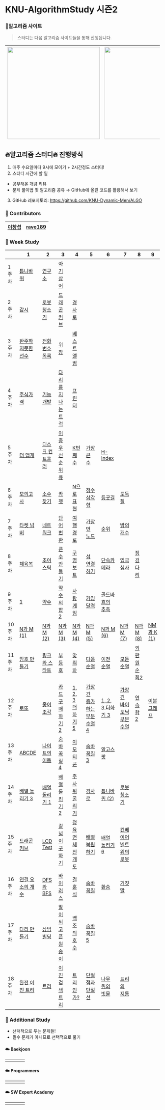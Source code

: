 # KNU-AlgorithmStudy 시즌2

### :rainbow:알고리즘 사이트

> 스터디는 다음 알고리즘 사이트들을 통해 진행됩니다.

| [<img src="https://d2gd6pc034wcta.cloudfront.net/images/logo@2x.png" width="300">](https://www.acmicpc.net/) | [<div class="text-white bg-gray-dark mb-2"><img src="https://programmers.co.kr/assets/bi-programmers-light-0d164d49b51a123bab5cca11106145d6fac5a5ac04b8646780369c2a5bc0dd79.png" width="300"></div>](https://programmers.co.kr/) |
| :-- | :-- |

## :fire:알고리즘 스터디:fire: 진행방식

1. 매주 수요일마다 9시에 모이기 + 2시간정도 스터디!
2. 스터디 시간에 할 일
 - 공부해온 개념 리뷰
 - 문제 풀이법 및 알고리즘 공유
→ GitHub에 올린 코드를 활용해서 보기
3. GitHub 레포지토리: https://github.com/KNU-Dynamic-Men/ALGO


### :rainbow: Contributors
| [이창섭](https://github.com/ventulus95) | [rave189](https://github.com/rave189) |
| ---- | ---- |



### :rainbow: Week Study

|        | 1                                                            | 2                                                            | 3                                                            | 4                                                            | 5                                                            | 6                                                            | 7                                                            | 8                                                            | 9                                                   |
| :----- | ------------------------------------------------------------ | ------------------------------------------------------------ | ------------------------------------------------------------ | ------------------------------------------------------------ | ------------------------------------------------------------ | ------------------------------------------------------------ | ------------------------------------------------------------ | ------------------------------------------------------------ | --------------------------------------------------- |
| 1주차  | [톱니바퀴](https://www.acmicpc.net/problem/14891)            | [연구소](https://www.acmicpc.net/problem/14502)              | [아기상어](https://www.acmicpc.net/problem/16236)            |                                                              |                                                              |                                                              |                                                              |                                                              |                                                     |
| 2주차  | [감시](https://www.acmicpc.net/problem/15683)                | [로봇청소기](https://www.acmicpc.net/problem/14503)          | [드래곤 커브](https://www.acmicpc.net/problem/15685)         | [경사로](https://www.acmicpc.net/problem/14890)              |                                                              |                                                              |                                                              |                                                              |                                                     |
| 3주차  | [완주하지못한선수](https://programmers.co.kr/learn/courses/30/lessons/42576) | [전화번호목록](https://programmers.co.kr/learn/courses/30/lessons/42577) | [위장](https://programmers.co.kr/learn/courses/30/lessons/42578) | [베스트앨범](https://programmers.co.kr/learn/courses/30/lessons/42579) |                                                              |                                                              |                                                              |                                                              |                                                     |
| 4주차  | [주식가격](https://programmers.co.kr/learn/courses/30/lessons/42584) | [기능개발](https://programmers.co.kr/learn/courses/30/lessons/42584) | [다리를 지나는 트럭](https://programmers.co.kr/learn/courses/30/lessons/42584) | [프린터](https://programmers.co.kr/learn/courses/30/lessons/42584) |                                                              |                                                              |                                                              |                                                              |                                                     |
| 5주차  | [더 맵게](https://programmers.co.kr/learn/courses/30/lessons/42626) | [디스크 컨트롤러](https://programmers.co.kr/learn/courses/30/lessons/42627) | [이중우선순위큐](https://programmers.co.kr/learn/courses/30/lessons/42628) | [K번째수](https://programmers.co.kr/learn/courses/30/lessons/42748) | [가장 큰 수](https://programmers.co.kr/learn/courses/30/lessons/42746) | [H-Index](https://programmers.co.kr/learn/courses/30/lessons/42747) |                                                              |                                                              |                                                     |
| 6주차  | [모의고사](https://programmers.co.kr/learn/courses/30/lessons/42840) | [소수 찾기](https://programmers.co.kr/learn/courses/30/lessons/42839) | [카펫](https://programmers.co.kr/learn/courses/30/lessons/42842) | [N으로 표현](https://programmers.co.kr/learn/courses/30/lessons/42895) | [정수 삼각형](https://programmers.co.kr/learn/courses/30/lessons/43105) | [등굣길](https://programmers.co.kr/learn/courses/30/lessons/42898) | [도둑질](https://programmers.co.kr/learn/courses/30/lessons/42897) |                                                              |                                                     |
| 7주차  | [타켓 넘버](https://programmers.co.kr/learn/courses/30/lessons/43165) | [네트워크](https://programmers.co.kr/learn/courses/30/lessons/43162) | [단어 변환](https://programmers.co.kr/learn/courses/30/lessons/43163) | [여행경로](https://programmers.co.kr/learn/courses/30/lessons/43164) | [가장 먼 노드](https://programmers.co.kr/learn/courses/30/lessons/49189) | [순위](https://programmers.co.kr/learn/courses/30/lessons/49191) | [방의 개수](https://programmers.co.kr/learn/courses/30/lessons/49190) |                                                              |                                                     |
| 8주차  | [체육복](https://programmers.co.kr/learn/courses/30/lessons/42862) | [조이스틱](https://programmers.co.kr/learn/courses/30/lessons/42860) | [큰 수 만들기](https://programmers.co.kr/learn/courses/30/lessons/42883) | [구명보트](https://programmers.co.kr/learn/courses/30/lessons/42885) | [섬 연결하기](https://programmers.co.kr/learn/courses/30/lessons/42861) | [단속카메라](https://programmers.co.kr/learn/courses/30/lessons/42884) | [입국심사](https://programmers.co.kr/learn/courses/30/lessons/43238) | [징검다리](https://programmers.co.kr/learn/courses/30/lessons/43236) |                                                     |
| 9주차  | [1](https://www.acmicpc.net/problem/4375)                    | [약수](https://www.acmicpc.net/problem/1037)                 | [약수의 합 2](https://www.acmicpc.net/problem/17427)         | [사탕 게임](https://www.acmicpc.net/problem/3085)            | [카잉 달력](https://www.acmicpc.net/problem/6064)            | [골드바흐의 추측](https://www.acmicpc.net/problem/6588)      |                                                              |                                                              |                                                     |
| 10주차 | [N과 M (1)](https://www.acmicpc.net/problem/15649)           | [N과 M (2)](https://www.acmicpc.net/problem/15650)           | [N과 M (3)](https://www.acmicpc.net/problem/15651)           | [N과 M (4)](https://www.acmicpc.net/problem/15652)           | [N과 M (5)](https://www.acmicpc.net/problem/15654)           | [N과 M (6)](https://www.acmicpc.net/problem/15655)           | [N과 M (7)](https://www.acmicpc.net/problem/15656)           | [N과 M (8)](https://www.acmicpc.net/problem/15657)           | [NM과 K (1)](https://www.acmicpc.net/problem/18290) |
| 11주차 | [암호 만들기](https://www.acmicpc.net/problem/1759)          | [링크와 스타트](https://www.acmicpc.net/problem/15661)       | [부등호](https://www.acmicpc.net/problem/2529)               | [맞춰봐](https://www.acmicpc.net/problem/1248)               | [다음 순열](https://www.acmicpc.net/problem/10972)           | [이전 순열](https://www.acmicpc.net/problem/10973)           | [모든 순열](https://www.acmicpc.net/problem/10974)           | [외판원 순회2](https://www.acmicpc.net/problem/10971)        |                                                     |
| 12주차 | [로또](https://www.acmicpc.net/problem/6603)                 | [종이 조각](https://www.acmicpc.net/problem/14391)           | [카드 구매하기 2](https://www.acmicpc.net/problem/16194)     | [1, 2, 3 더하기 5](https://www.acmicpc.net/problem/15990)    | [가장 긴 증가하는 부분 수열 4](https://www.acmicpc.net/problem/14002) | [1, 2, 3 더하기 3](https://www.acmicpc.net/problem/15988)    | [가장 긴 바이토닉 부분 수열](https://www.acmicpc.net/problem/11054) | [연속합 2](https://www.acmicpc.net/problem/13398)            | [이분 그래프](https://www.acmicpc.net/problem/1707) |
| 13주차 | [ABCDE](https://www.acmicpc.net/problem/13023)               | [나이트의 이동](https://www.acmicpc.net/problem/7562)        | [숨바꼭질 4](https://www.acmicpc.net/problem/13913)          | [이모티콘](https://www.acmicpc.net/problem/14226)            | [숨바꼭질 3](https://www.acmicpc.net/problem/13549)          | [알고스팟](https://www.acmicpc.net/problem/1261)             |                                                              |                                                              |                                                     |
| 14주차 | [배열 돌리기 3](https://www.acmicpc.net/problem/16935)       | [배열 돌리기 1](https://www.acmicpc.net/problem/16926)       | [배열 돌리기 2](https://www.acmicpc.net/problem/16927)       | [주사위 굴리기](https://www.acmicpc.net/problem/14499)       | [경사로](https://www.acmicpc.net/problem/14890)              | [톱니바퀴 (2)](https://www.acmicpc.net/problem/15662)        | [로봇 청소기](https://www.acmicpc.net/problem/14503)         |                                                              |                                                     |
| 15주차 | [드래곤 커브](https://www.acmicpc.net/problem/15685)         | [LCD Test](https://www.acmicpc.net/problem/2290)             | [겉넓이 구하기](https://www.acmicpc.net/problem/16931)       | [정육면체 전개도](https://www.acmicpc.net/problem/1917)      | [배열 복원하기](https://www.acmicpc.net/problem/16967)       | [배열 돌리기 6](https://www.acmicpc.net/problem/20327)       | [컨베이어 벨트 위의 로봇](https://www.acmicpc.net/problem/20055) |                                                              |                                                     |
| 16주차 | [연결 요소의 개수](https://www.acmicpc.net/problem/11724)    | [DFS와 BFS](https://www.acmicpc.net/problem/1260)            | [바이러스](https://www.acmicpc.net/problem/2606)             | [결혼식](https://www.acmicpc.net/problem/5567)               | [숨바꼭질](https://www.acmicpc.net/problem/6118)             | [환승](https://www.acmicpc.net/problem/5214)                 | [거짓말](https://www.acmicpc.net/problem/1043)               |                                                              |                                                     |
| 17주차 | [다리 만들기](https://www.acmicpc.net/problem/2146)          | [상범 빌딩](https://www.acmicpc.net/problem/6593)            | [말이 되고픈 원숭이](https://www.acmicpc.net/problem/1600)   | [백조의 호수](https://www.acmicpc.net/problem/3197)          | [숨바꼭질 5](https://www.acmicpc.net/problem/17071)          |                                                              |                                                              |                                                              |                                                     |
| 18주차 | [완전 이진 트리](https://www.acmicpc.net/problem/9934)       | [트리](https://www.acmicpc.net/problem/1068)                 | [이진 검색 트리](https://www.acmicpc.net/problem/5639)       | [트리인가?](https://www.acmicpc.net/problem/6416)            | [단절점과 단절선](https://www.acmicpc.net/problem/14675)     | [나무 위의 빗물](https://www.acmicpc.net/problem/17073)      | [트리의 지름](https://www.acmicpc.net/problem/1967)          |                                                              |                                                     |



### :rainbow: Additional Study

- 선택적으로 푸는 문제들!
- 필수 문제가 아니므로 선택적으로 풀기

#### :cloud: Baekjoon

|      |      |      |      |
| ---- | ---- | ---- | ---- |
|      |      |      |      |



#### :cloud: Programmers

|      |      |      |      |
| ---- | ---- | ---- | ---- |
|      |      |      |      |



#### :cloud: SW Expert Academy

|      |      |      |      |
| ---- | ---- | ---- | ---- |
|      |      |      |      |